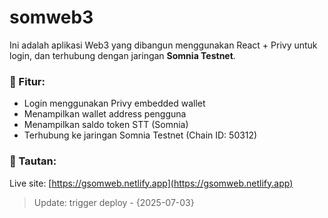 # somweb3

Ini adalah aplikasi Web3 yang dibangun menggunakan React + Privy untuk login, dan terhubung dengan jaringan **Somnia Testnet**.

### 🔧 Fitur:
- Login menggunakan Privy embedded wallet
- Menampilkan wallet address pengguna
- Menampilkan saldo token STT (Somnia)
- Terhubung ke jaringan Somnia Testnet (Chain ID: 50312)

### 🔗 Tautan:
Live site: [https://gsomweb.netlify.app](https://gsomweb.netlify.app)

> Update: trigger deploy - {2025-07-03}
